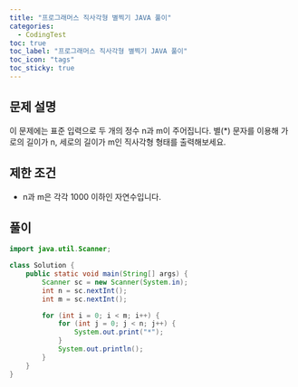 ```yaml
---
title: "프로그래머스 직사각형 별찍기 JAVA 풀이"
categories:
  - CodingTest
toc: true
toc_label: "프로그래머스 직사각형 별찍기 JAVA 풀이"
toc_icon: "tags"
toc_sticky: true
---
```

## 문제 설명
이 문제에는 표준 입력으로 두 개의 정수 n과 m이 주어집니다.
별(*) 문자를 이용해 가로의 길이가 n, 세로의 길이가 m인 직사각형 형태를 출력해보세요.

## 제한 조건
- n과 m은 각각 1000 이하인 자연수입니다.

## 풀이
```java
import java.util.Scanner;

class Solution {
    public static void main(String[] args) {
        Scanner sc = new Scanner(System.in);
        int n = sc.nextInt();
        int m = sc.nextInt();

        for (int i = 0; i < m; i++) {
            for (int j = 0; j < n; j++) {
                System.out.print("*");
            }
            System.out.println();
        }
    }
}
```

